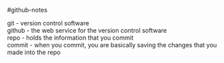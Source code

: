 #github-notes

git - version control software<br>
github - the web service for the version control software<br>
repo - holds the information that you commit<br>
commit - when you commit, you are basically saving the changes that you made into the repo<br>
